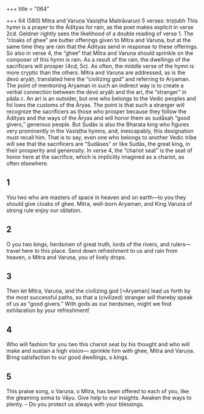 +++
title = "064"

+++
64 (580) Mitra and Varuṇa
Vasiṣṭha Maitrāvaruṇi
5 verses: triṣṭubh
This hymn is a prayer to the Ādityas for rain, as the poet makes explicit in verse  2cd. Geldner rightly sees the likelihood of a double reading of verse 1. The “cloaks  of ghee” are butter offerings given to Mitra and Varuṇa, but at the same time they  are rain that the Ādityas send in response to these offerings. So also in verse 4, the  “ghee” that Mitra and Varuṇa should sprinkle on the composer of this hymn is  rain. As a result of the rain, the dwellings of the sacrificers will prosper (4cd, 5c).
As often, the middle verse of the hymn is more cryptic than the others. Mitra and  Varuṇa are addressed, as is the devó aryáḥ, translated here the “civilizing god” and  referring to Aryaman. The point of mentioning Aryaman in such an indirect way  is to create a verbal connection between the devó aryáḥ and the arí, the “stranger”  in pāda c. An arí is an outsider, but one who belongs to the Vedic peoples and fol
lows the customs of the Āryas. The point is that such a stranger will recognize the  sacrificers as those who prosper because they follow the Ādityas and the ways of the  Āryas and will honor them as sudā́saḥ “good givers,” generous people. But Sudās  is also the Bharata king who figures very prominently in the Vasiṣṭha hymns, and,  inescapably, this designation must recall him. That is to say, even one who belongs  to another Vedic tribe will see that the sacrificers are “Sudāses” or like Sudās, the  great king, in their prosperity and generosity.
In verse 4, the “chariot seat” is the seat of honor here at the sacrifice, which is  implicitly imagined as a chariot, as often elsewhere.
## 1
You two who are masters of space in heaven and on earth—to you they  should give cloaks of ghee.
Mitra, well-born Aryaman, and King Varuṇa of strong rule enjoy our  oblation.
## 2
O you two kings, herdsmen of great truth, lords of the rivers, and  rulers—travel here to this place.
Send down refreshment to us and rain from heaven, o Mitra and Varuṇa,  you of lively drops.
## 3
Then let Mitra, Varuṇa, and the civilizing god [=Aryaman] lead us forth  by the most successful paths,
so that a (civilized) stranger will thereby speak of us as “good givers.”  With gods as our herdsmen, might we find exhilaration by your
refreshment!
## 4
Who will fashion for you two this chariot seat by his thought and who  will make and sustain a high vision—
sprinkle him with ghee, Mitra and Varuṇa. Bring satisfaction to our  good dwellings, o kings.

## 5
This praise song, o Varuṇa, o Mitra, has been offered to each of you, like  the gleaming soma to Vāyu.
Give help to our insights. Awaken the ways to plenty. – Do you protect  us always with your blessings.